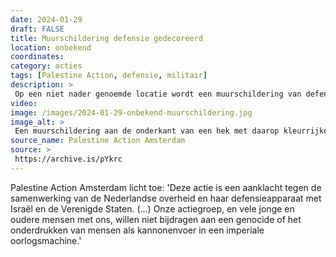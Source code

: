 ```yaml
---
date: 2024-01-29
draft: FALSE
title: Muurschildering defensie gedecoreerd 
location: onbekend
coordinates: 
category: acties
tags: [Palestine Action, defensie, militair]
description: > 
 Op een niet nader genoemde locatie wordt een muurschildering van defensie gedecoreerd met rode verf en teksten waaronder (in het Engels) 'Bevrijd Palestina nu' en 'Palestina Actie', uit protest tegen de Nederlandse medeplichtigheid aan genocide in Palestina.
video: 
image: /images/2024-01-29-onbekend-muurschildering.jpg
image_alt: > 
 Een muurschildering aan de onderkant van een hek met daarop kleurrijke legerpatronen en een lachend persoon in militair uniform. Over de muurschildering is op meerdere plaatsen rode verf gespoten, plus teksten (in het Engels) zoals: 'Bevrijd Palestina nu' en 'Palestina Actie'. Op de afbeelding zijn met witte en rode letters op een zwarte achtergrond digitaal teksten geplaatst, in Nederlands en Engels: 'Geen steun voor genocides (...) betekent geen dienstplicht', plus het logo van de groep Palestine Action.
source_name: Palestine Action Amsterdam
source: > 
 https://archive.is/pYkrc
---
```

Palestine Action Amsterdam licht toe: 'Deze actie is een aanklacht tegen de samenwerking van de Nederlandse overheid en haar defensieapparaat met Israël en de Verenigde Staten. (...) Onze actiegroep, en vele jonge en oudere mensen met ons, willen niet bijdragen aan een genocide of het onderdrukken van mensen als kannonenvoer in een imperiale oorlogsmachine.'
